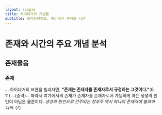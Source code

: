```yaml
---
layout: single
title: 하이데거의 개념들
subtitle: 철학문헌정보, 하이데거 존재와 시간
---
```

# 존재와 시간의 주요 개념 분석
## 존재물음
### 존재
... 하이데거의 표현을 빌리자면, **"존재는 존재자를 존재자로서 규정하는 그것이다."**(6, 11) ...(중략)... 따라서 여기에서의 존재가 존재자를 존재자로서 가능하게 하는 생성의 원인이 아님은 물론이다. *생성의 원인으로 간주되는 창조주 역시 하나의 존재자에 불과하니까.* (7)
